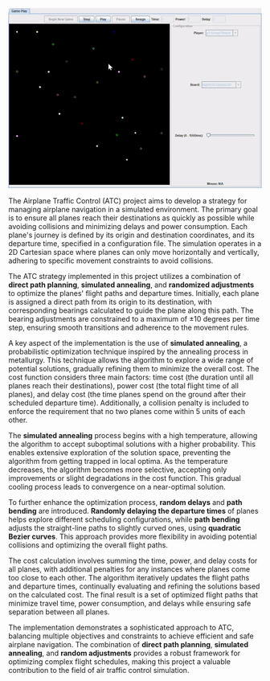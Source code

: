 ![Demo](max_delay_750.gif)

The Airplane Traffic Control (ATC) project aims to develop a strategy for managing airplane navigation in a simulated environment. The primary goal is to ensure all planes reach their destinations as quickly as possible while avoiding collisions and minimizing delays and power consumption. Each plane's journey is defined by its origin and destination coordinates, and its departure time, specified in a configuration file. The simulation operates in a 2D Cartesian space where planes can only move horizontally and vertically, adhering to specific movement constraints to avoid collisions.

The ATC strategy implemented in this project utilizes a combination of **direct path planning**, **simulated annealing**, and **randomized adjustments** to optimize the planes' flight paths and departure times. Initially, each plane is assigned a direct path from its origin to its destination, with corresponding bearings calculated to guide the plane along this path. The bearing adjustments are constrained to a maximum of ±10 degrees per time step, ensuring smooth transitions and adherence to the movement rules.

A key aspect of the implementation is the use of **simulated annealing**, a probabilistic optimization technique inspired by the annealing process in metallurgy. This technique allows the algorithm to explore a wide range of potential solutions, gradually refining them to minimize the overall cost. The cost function considers three main factors: time cost (the duration until all planes reach their destinations), power cost (the total flight time of all planes), and delay cost (the time planes spend on the ground after their scheduled departure time). Additionally, a collision penalty is included to enforce the requirement that no two planes come within 5 units of each other.

The **simulated annealing** process begins with a high temperature, allowing the algorithm to accept suboptimal solutions with a higher probability. This enables extensive exploration of the solution space, preventing the algorithm from getting trapped in local optima. As the temperature decreases, the algorithm becomes more selective, accepting only improvements or slight degradations in the cost function. This gradual cooling process leads to convergence on a near-optimal solution.

To further enhance the optimization process, **random delays** and **path bending** are introduced. **Randomly delaying the departure times** of planes helps explore different scheduling configurations, while **path bending** adjusts the straight-line paths to slightly curved ones, using **quadratic Bezier curves**. This approach provides more flexibility in avoiding potential collisions and optimizing the overall flight paths.

The cost calculation involves summing the time, power, and delay costs for all planes, with additional penalties for any instances where planes come too close to each other. The algorithm iteratively updates the flight paths and departure times, continually evaluating and refining the solutions based on the calculated cost. The final result is a set of optimized flight paths that minimize travel time, power consumption, and delays while ensuring safe separation between all planes.

The implementation demonstrates a sophisticated approach to ATC, balancing multiple objectives and constraints to achieve efficient and safe airplane navigation. The combination of **direct path planning**, **simulated annealing**, and **random adjustments** provides a robust framework for optimizing complex flight schedules, making this project a valuable contribution to the field of air traffic control simulation.
